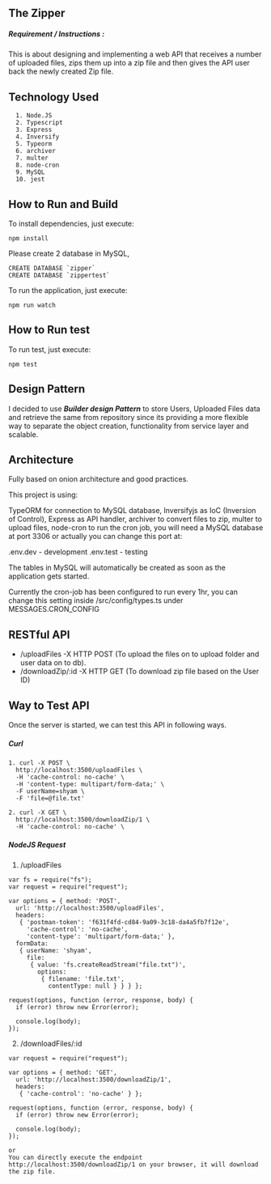 ## The Zipper

##### Requirement / Instructions :

This is about designing and implementing a web API that receives a number of uploaded files, zips them up into a zip file and then gives the API user back the newly created Zip file.


## Technology Used
  
      1. Node.JS
      2. Typescript
      3. Express
      4. Inversify
      5. Typeorm
      6. archiver
      7. multer
      8. node-cron
      9. MySQL
      10. jest
      
      
## How to Run and Build

To install dependencies, just execute:

```npm install```

Please create 2 database in MySQL,

```
CREATE DATABASE `zipper` 
CREATE DATABASE `zippertest`
```

To run the application, just execute:

```npm run watch```

## How to Run test

To run test, just execute:

```npm test```

## Design Pattern

I decided to use **_Builder design Pattern_** to store Users, Uploaded Files data and retrieve the same from repository since its providing a more flexible way to separate the object creation, functionality from service layer and scalable.

## Architecture

Fully based on onion architecture and good practices.

This project is using:

TypeORM for connection to MySQL database, Inversifyjs as IoC (Inversion of Control), Express as API handler, archiver to convert files to zip, multer to upload files, node-cron to run the cron job, you will need a MySQL database at port 3306 or actually you can change this port at:

.env.dev - development 
.env.test - testing

The tables in MySQL will automatically be created as soon as the application gets started.

Currently the cron-job has been configured to run every 1hr, you can change this setting inside /src/config/types.ts under MESSAGES.CRON_CONFIG

## RESTful API

* /uploadFiles   -X HTTP POST (To upload the files on to upload folder and user data on to db).
* /downloadZip/:id -X HTTP GET (To download zip file based on the User ID)

## Way to Test API

Once the server is started, we can test this API in following ways.

##### Curl

```
1. curl -X POST \
  http://localhost:3500/uploadFiles \
  -H 'cache-control: no-cache' \
  -H 'content-type: multipart/form-data;' \
  -F userName=shyam \
  -F 'file=@file.txt'

2. curl -X GET \
  http://localhost:3500/downloadZip/1 \
  -H 'cache-control: no-cache' \ 
```

##### NodeJS Request

1. /uploadFiles
```
var fs = require("fs");
var request = require("request");

var options = { method: 'POST',
  url: 'http://localhost:3500/uploadFiles',
  headers: 
   { 'postman-token': 'f631f4fd-cd84-9a09-3c18-da4a5fb7f12e',
     'cache-control': 'no-cache',
     'content-type': 'multipart/form-data;' },
  formData: 
   { userName: 'shyam',
     file: 
      { value: 'fs.createReadStream("file.txt")',
        options: 
         { filename: 'file.txt',
           contentType: null } } } };

request(options, function (error, response, body) {
  if (error) throw new Error(error);

  console.log(body);
});
```

2. /downloadFiles/:id
```
var request = require("request");

var options = { method: 'GET',
  url: 'http://localhost:3500/downloadZip/1',
  headers: 
   { 'cache-control': 'no-cache' } };

request(options, function (error, response, body) {
  if (error) throw new Error(error);

  console.log(body);
});

or
You can directly execute the endpoint http://localhost:3500/downloadZip/1 on your browser, it will download the zip file.

```
